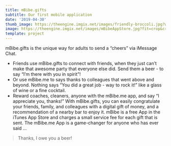 ```yaml
---
title: mBibe.gifts
subtitle: Our first mobile application
date: '2019-04-30'
thumb_image: https://theengine.imgix.net/images/friendly-broccoli.jpg?w=500&fit=crop&crop=entropy&auto=format,enhance&q=60
image: https://theengine.imgix.net/images/mBibeAppStore.jpg?fit=crop&crop=entropy&auto=format,enhance&q=60
template: project
---
```

mBibe.gifts is the unique way for adults to send a “cheers” via iMessage Chat.

* Friends use mBibe.gifts to connect with friends, when they just can’t make that awesome party that everyone else did. Send them a beer - to say “I’m there with you in spirit”!
* Or use mBibe.me to says thanks to colleagues that went above and beyond. Nothing says “You did a great job - way to rock it!” like a glass of wine or a fine cocktail.
* Reward coaches, cleaners, anyone with the mBibe.me app, and say “I appreciate you, thanks!” With mBibe.gifts, you can easily congratulate your friends, family, and colleagues with a digital gift of money, and a recommendation of a nearby bar to enjoy it. mBibe is a free App in the iTunes App Store and charges a small service fee for each gift that is sent. The mBibe.me App is a game-changer for anyone who has ever said ...

> Thanks, I owe you a beer!
